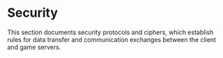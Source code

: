 # Security

This section documents security protocols and ciphers, which establish rules for data transfer and communication exchanges between the client and game servers. 

